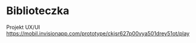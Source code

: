 # Biblioteczka

Projekt UX/UI https://mobil.invisionapp.com/prototype/ckjsr627p00vya501drey51ot/play
